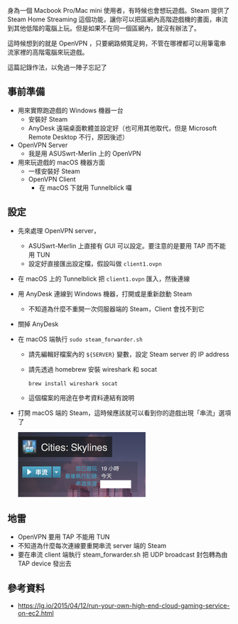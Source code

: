 身為一個 Macbook Pro/Mac mini 使用者，有時候也會想玩遊戲。Steam 提供了 Steam Home Streaming 這個功能，讓你可以把區網內高階遊戲機的畫面，串流到其他低階的電腦上玩。但是如果不在同一個區網內，就沒有辦法了。

這時候想到的就是 OpenVPN ，只要網路頻寬足夠，不管在哪裡都可以用筆電串流家裡的高階電腦來玩遊戲。

這篇記錄作法，以免過一陣子忘記了

## 事前準備

* 用來實際跑遊戲的 Windows 機器一台
  * 安裝好 Steam
  * AnyDesk 遠端桌面軟體並設定好（也可用其他取代，但是 Microsoft Remote Desktop 不行，原因後述）
* OpenVPN Server
  * 我是用 ASUSwrt-Merlin 上的 OpenVPN
* 用來玩遊戲的 macOS 機器方面
  * 一樣安裝好 Steam
  * OpenVPN Client
    * 在 macOS 下就用 Tunnelblick 囉

## 設定

* 先來處理 OpenVPN server，
  * ASUSwrt-Merlin 上直接有 GUI 可以設定。要注意的是要用 TAP 而不能用 TUN
  * 設定好直接匯出設定檔，假設叫做 `client1.ovpn`

* 在 macOS 上的 Tunnelblick 把 `client1.ovpn` 匯入，然後連線

* 用 AnyDesk 連線到 Windows 機器，打開或是重新啟動 Steam
  * 不知道為什麼不重開一次伺服器端的 Steam，Client 會找不到它

* 關掉 AnyDesk

* 在 macOS 端執行 `sudo steam_forwarder.sh`
  * 請先編輯好檔案內的 `${SERVER}` 變數，設定 Steam server 的 IP address

  * 請先透過 homebrew 安裝 wireshark 和 socat

    ```
    brew install wireshark socat
    ```


  * 這個檔案的用途在參考資料連結有說明

* 打開 macOS 端的 Steam，這時候應該就可以看到你的遊戲出現「串流」選項了

  ![steam-1](images/steam-1.png)


## 地雷

* OpenVPN 要用 TAP 不能用 TUN
* 不知道為什麼每次連線要重開串流 server 端的 Steam
* 要在串流 client 端執行 steam_forwarder.sh 把 UDP broadcast 封包轉為由 TAP device 發出去

## 參考資料

* https://lg.io/2015/04/12/run-your-own-high-end-cloud-gaming-service-on-ec2.html